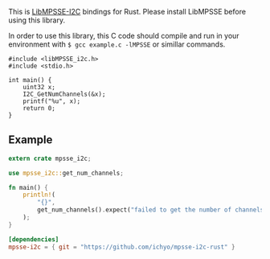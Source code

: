 This is [LibMPSSE-I2C](http://www.ftdichip.com/Support/SoftwareExamples/MPSSE/LibMPSSE-I2C.htm) bindings for Rust.
Please install LibMPSSE before using this library.

In order to use this library, this C code should compile and run in your environment
with `$ gcc example.c -lMPSSE` or simillar commands.

```
#include <libMPSSE_i2c.h>
#include <stdio.h>

int main() {
    uint32 x;
    I2C_GetNumChannels(&x);
    printf("%u", x);
    return 0;
}
```

## Example

```main.rs
extern crate mpsse_i2c;

use mpsse_i2c::get_num_channels;

fn main() {
    println!(
        "{}",
        get_num_channels().expect("failed to get the number of channels")
    );
}
```

```Cargo.toml
[dependencies]
mpsse-i2c = { git = "https://github.com/ichyo/mpsse-i2c-rust" }
```

